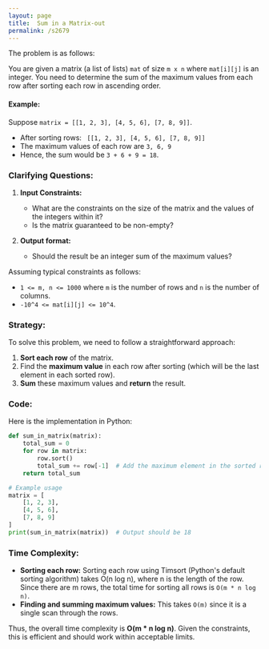 ```yaml
---
layout: page
title:  Sum in a Matrix-out
permalink: /s2679
---
```


The problem is as follows:

You are given a matrix (a list of lists) `mat` of size `m x n` where `mat[i][j]` is an integer. You need to determine the sum of the maximum values from each row after sorting each row in ascending order. 

#### Example:

Suppose `matrix = [[1, 2, 3], [4, 5, 6], [7, 8, 9]]`. 
- After sorting rows: ` [[1, 2, 3], [4, 5, 6], [7, 8, 9]]`
- The maximum values of each row are `3, 6, 9`
- Hence, the sum would be `3 + 6 + 9 = 18`.

### Clarifying Questions:

1. **Input Constraints:** 
    - What are the constraints on the size of the matrix and the values of the integers within it?
    - Is the matrix guaranteed to be non-empty?
  
2. **Output format:** 
    - Should the result be an integer sum of the maximum values?

Assuming typical constraints as follows:
- `1 <= m, n <= 1000` where `m` is the number of rows and `n` is the number of columns.
- `-10^4 <= mat[i][j] <= 10^4`.

### Strategy:

To solve this problem, we need to follow a straightforward approach:
1. **Sort each row** of the matrix.
2. Find the **maximum value** in each row after sorting (which will be the last element in each sorted row).
3. **Sum** these maximum values and **return** the result.

### Code:

Here is the implementation in Python:

```python
def sum_in_matrix(matrix):
    total_sum = 0
    for row in matrix:
        row.sort()
        total_sum += row[-1]  # Add the maximum element in the sorted row
    return total_sum

# Example usage
matrix = [
    [1, 2, 3],
    [4, 5, 6],
    [7, 8, 9]
]
print(sum_in_matrix(matrix))  # Output should be 18
```

### Time Complexity:

- **Sorting each row:** Sorting each row using Timsort (Python's default sorting algorithm) takes O(n log n), where n is the length of the row. Since there are m rows, the total time for sorting all rows is `O(m * n log n)`.
- **Finding and summing maximum values:** This takes `O(m)` since it is a single scan through the rows.

Thus, the overall time complexity is **O(m * n log n)**. Given the constraints, this is efficient and should work within acceptable limits.